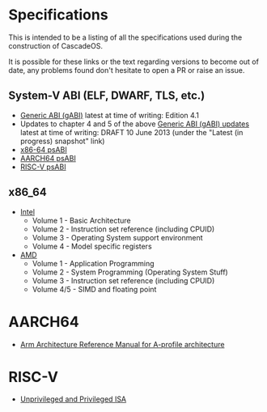 # Specifications
This is intended to be a listing of all the specifications used during the construction of CascadeOS.

It is possible for these links or the text regarding versions to become out of date, any problems found don't hesitate to open a PR or raise an issue.

## System-V ABI (ELF, DWARF, TLS, etc.)
- [Generic ABI (gABI)](https://www.sco.com/developers/devspecs/) latest at time of writing: Edition 4.1
- Updates to chapter 4 and 5 of the above [Generic ABI (gABI) updates](https://www.sco.com/developers/gabi/) latest at time of writing: DRAFT 10 June 2013 (under the "Latest (in progress) snapshot" link)
- [x86-64 psABI](https://gitlab.com/x86-psABIs/x86-64-ABI)
- [AARCH64 psABI](https://github.com/ARM-software/abi-aa)
- [RISC-V psABI](https://github.com/riscv-non-isa/riscv-elf-psabi-doc)

## x86_64
- [Intel](https://www.intel.com/content/www/us/en/developer/articles/technical/intel-sdm.html)
  - Volume 1 - Basic Architecture
  - Volume 2 - Instruction set reference (including CPUID)
  - Volume 3 - Operating System support environment
  - Volume 4 - Model specific registers
- [AMD](https://www.amd.com/en/support/tech-docs?keyword=AMD64+Architecture+Programmer%27s+Manual)
  - Volume 1 - Application Programming
  - Volume 2 - System Programming (Operating System Stuff)
  - Volume 3 - Instruction set reference (including CPUID)
  - Volume 4/5 - SIMD and floating point

# AARCH64
 - [Arm Architecture Reference Manual for A-profile architecture](https://developer.arm.com/documentation/ddi0487/ja/?lang=en)

# RISC-V
 - [Unprivileged and Privileged ISA](https://github.com/riscv/riscv-isa-manual)
